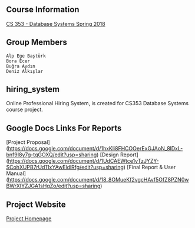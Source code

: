 ## Course Information
[CS 353 - Database Systems Spring 2018](http://www.cs.bilkent.edu.tr/~arif.usta/cs353.html)

## Group Members
    Alp Ege Baştürk
    Bora Ecer
    Buğra Aydın
    Deniz Alkışlar

## hiring_system
Online Professional Hiring System, is created for CS353 Database Systems course project.

## Google Docs Links For Reports
[Project Proposal]
(https://docs.google.com/document/d/1hxKli8FHCOOerExGJAoN_8lDxL-bnf9I8y7g-tqGOXQ/edit?usp=sharing)
[Design Report]
(https://docs.google.com/document/d/1UdCAEWtce1vTzJYZY-SCohXUPB7rUd11xYAwEldlRfg/edit?usp=sharing)
[Final Report & User Manual]
(https://docs.google.com/document/d/18_8OMueKf2vgcHAvf5OfZ8PZN0wBWrXIYZJGA1sHgZo/edit?usp=sharing)

## Project Website
[Project Homepage](http://ludeogames.com/portakal/homepage.php)

